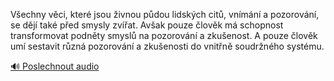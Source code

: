 
Všechny věci, které jsou živnou půdou lidských citů, vnímání a pozorování, se dějí také před smysly zvířat. Avšak pouze člověk má schopnost transformovat podněty smyslů na pozorování a zkušenost. A pouze člověk umí sestavit různá pozorování a zkušenosti do vnitřně soudržného systému.

[🔊 Poslechnout audio](/data/7-paragraphs/audio/chapter_38/para_010-Vechny-vci-kter-jsou-ivnou-pdou-lidskch-cit.mp3)

